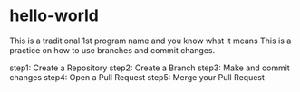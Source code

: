 # hello-world
This is a traditional 1st program name and you know what it means
This is a practice on how to use branches and commit changes.

step1:  Create a Repository
step2:  Create a Branch
step3:  Make and commit changes
step4:  Open a Pull Request
step5:  Merge your Pull Request
